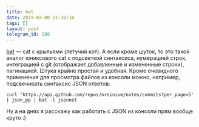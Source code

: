 ```yaml
---
title: bat
date: 2019-03-08 11:10:16
tags: []
layout: post
telegram_id: 286
---
```


[bat](https://github.com/sharkdp/bat) — cat с крыльями (летучий кот). А если кроме шуток, то это такой аналог юниксового cat с подсветкой синтаксиса, нумерацией строк, интеграцией с git (отображает добавленные и измененные строки), пагинацией. Штука крайне простая и удобная. Кроме очевидного применения для просмотра файлов из консоли можно, например, подсвечивать синтаксис JSON ответов:

```curl 'https://api.github.com/repos/orsinium/notes/commits?per_page=5' | json_pp | bat -l jsonnet```

Ну а на днях я расскажу как работать с JSON из консоли прям вообще круто :)
